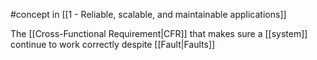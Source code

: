 #concept in [[1 - Reliable, scalable, and maintainable applications]]

The [[Cross-Functional Requirement|CFR]]  that makes sure a [[system]] continue to work correctly despite [[Fault|Faults]]